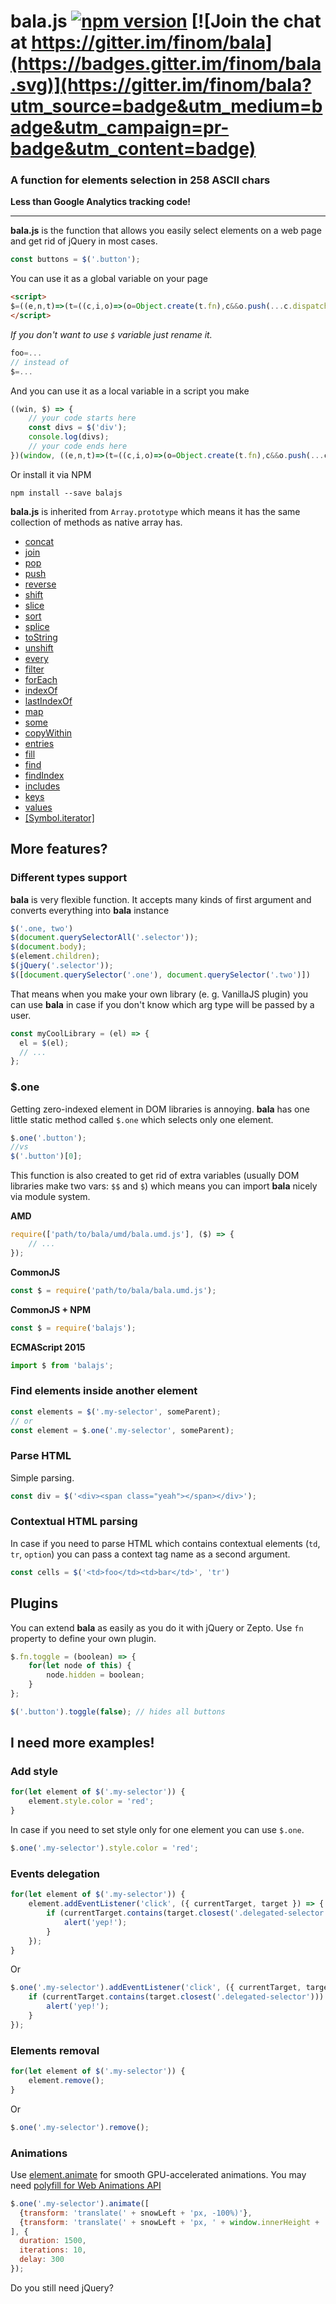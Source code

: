 bala.js [![npm version](https://badge.fury.io/js/balajs.svg)](https://badge.fury.io/js/balajs) [![Join the chat at https://gitter.im/finom/bala](https://badges.gitter.im/finom/bala.svg)](https://gitter.im/finom/bala?utm_source=badge&utm_medium=badge&utm_campaign=pr-badge&utm_content=badge)
============

### A function for elements selection in 258 ASCII chars


**Less than Google Analytics tracking code!**

---------------------

**bala.js** is the function that allows you easily select elements on a web page and get rid of jQuery in most cases.
```js
const buttons = $('.button');
```

You can use it as a global variable on your page
```html
<script>
$=((e,n,t)=>(t=((c,i,o)=>(o=Object.create(t.fn),c&&o.push(...c.dispatchEvent?[c]:""+c===c?/</.test(c)?((i=e.createElement(i||n)).innerHTML=c,i.children):i?(i=t(i)[0])?i[n](c):o:e[n](c):c),o)),t.fn=[],t.one=((e,n)=>t(e,n)[0]),t))(document,"querySelectorAll");
</script>
```


*If you don't want to use ``$`` variable just rename it.*
```js
foo=...
// instead of
$=...
```

And you can use it as a local variable in a script you make

```js
((win, $) => {
    // your code starts here
    const divs = $('div');
    console.log(divs);
    // your code ends here
})(window, ((e,n,t)=>(t=((c,i,o)=>(o=Object.create(t.fn),c&&o.push(...c.dispatchEvent?[c]:""+c===c?/</.test(c)?((i=e.createElement(i||n)).innerHTML=c,i.children):i?(i=t(i)[0])?i[n](c):o:e[n](c):c),o)),t.fn=[],t.one=((e,n)=>t(e,n)[0]),t))(document,"querySelectorAll"));
```

Or install it via NPM
```
npm install --save balajs
```


**bala.js** is inherited from ``Array.prototype`` which means it has the same collection of methods as native array has.

<ul>
	<li><a href="https://developer.mozilla.org/en-US/docs/Web/JavaScript/Reference/Global_Objects/Array/concat" target="_blank">concat</a></li>
	<li><a href="https://developer.mozilla.org/en-US/docs/Web/JavaScript/Reference/Global_Objects/Array/join" target="_blank">join</a></li>
	<li><a href="https://developer.mozilla.org/en-US/docs/Web/JavaScript/Reference/Global_Objects/Array/pop" target="_blank">pop</a></li>
	<li><a href="https://developer.mozilla.org/en-US/docs/Web/JavaScript/Reference/Global_Objects/Array/push" target="_blank">push</a></li>
	<li><a href="https://developer.mozilla.org/en-US/docs/Web/JavaScript/Reference/Global_Objects/Array/reverse" target="_blank">reverse</a></li>
	<li><a href="https://developer.mozilla.org/en-US/docs/Web/JavaScript/Reference/Global_Objects/Array/shift" target="_blank">shift</a></li>
	<li><a href="https://developer.mozilla.org/en-US/docs/Web/JavaScript/Reference/Global_Objects/Array/slice" target="_blank">slice</a></li>
	<li><a href="https://developer.mozilla.org/en-US/docs/Web/JavaScript/Reference/Global_Objects/Array/sort" target="_blank">sort</a></li>
	<li><a href="https://developer.mozilla.org/en-US/docs/Web/JavaScript/Reference/Global_Objects/Array/splice" target="_blank">splice</a></li>
	<li><a href="https://developer.mozilla.org/en-US/docs/Web/JavaScript/Reference/Global_Objects/Array/toString"  target="_blank">toString</a></li>
	<li><a href="https://developer.mozilla.org/en-US/docs/Web/JavaScript/Reference/Global_Objects/Array/unshift" target="_blank">unshift</a></li>
	<li><a href="https://developer.mozilla.org/en-US/docs/Web/JavaScript/Reference/Global_Objects/Array/every" target="_blank">every</a></li>
	<li><a href="https://developer.mozilla.org/en-US/docs/Web/JavaScript/Reference/Global_Objects/Array/filter" target="_blank">filter</a></li>
	<li><a href="https://developer.mozilla.org/en-US/docs/Web/JavaScript/Reference/Global_Objects/Array/forEach" target="_blank">forEach</a></li>
	<li><a href="https://developer.mozilla.org/en-US/docs/Web/JavaScript/Reference/Global_Objects/Array/indexOf">indexOf</a></li>
	<li><a href="https://developer.mozilla.org/en-US/docs/Web/JavaScript/Reference/Global_Objects/Array/lastIndexOf" target="_blank">lastIndexOf</a></li>
	<li><a href="https://developer.mozilla.org/en-US/docs/Web/JavaScript/Reference/Global_Objects/Array/map" target="_blank">map</a></li>
	<li><a href="https://developer.mozilla.org/en-US/docs/Web/JavaScript/Reference/Global_Objects/Array/some" target="_blank">some</a></li>
	<li><a href="https://developer.mozilla.org/en-US/docs/Web/JavaScript/Reference/Global_Objects/Array/copyWithin" target="_blank">copyWithin</a></li>
	<li><a href="https://developer.mozilla.org/en-US/docs/Web/JavaScript/Reference/Global_Objects/Array/entries" target="_blank">entries</a></li>
	<li><a href="https://developer.mozilla.org/en-US/docs/Web/JavaScript/Reference/Global_Objects/Array/fill" target="_blank">fill</a></li>
	<li><a href="https://developer.mozilla.org/en-US/docs/Web/JavaScript/Reference/Global_Objects/Array/find" target="_blank">find</a></li>
	<li><a href="https://developer.mozilla.org/en-US/docs/Web/JavaScript/Reference/Global_Objects/Array/findIndex" target="_blank">findIndex</a></li>
	<li><a href="https://developer.mozilla.org/en-US/docs/Web/JavaScript/Reference/Global_Objects/Array/includes" target="_blank">includes</a></li>
	<li><a href="https://developer.mozilla.org/en-US/docs/Web/JavaScript/Reference/Global_Objects/Array/keys" target="_blank">keys</a></li>
	<li><a href="https://developer.mozilla.org/en-US/docs/Web/JavaScript/Reference/Global_Objects/Array/values" target="_blank">values</a></li>
	<li><a href="https://developer.mozilla.org/en-US/docs/Web/JavaScript/Reference/Global_Objects/Array/%40%40iterator" target="_blank">[Symbol.iterator]</a></li>
</ul>

## More features?

### Different types support
**bala** is very flexible function. It accepts many kinds of first argument and converts everything into **bala** instance
```js
$('.one, two')
$(document.querySelectorAll('.selector'));
$(document.body);
$(element.children);
$(jQuery('.selector'));
$([document.querySelector('.one'), document.querySelector('.two')])
```

That means when you make your own library (e. g. VanillaJS plugin) you can use **bala** in case if you don't know which arg type will be passed by a user.

```js
const myCoolLibrary = (el) => {
  el = $(el);
  // ...
};
```

### $.one
Getting zero-indexed element in DOM libraries is annoying. **bala** has one little static method called ``$.one`` which selects only one element.

```js
$.one('.button');
//vs
$('.button')[0];
```

This function is also created to get rid of extra variables (usually DOM libraries make two vars: ``$$`` and ``$``) which means you can import **bala** nicely via module system.

**AMD**
```js
require(['path/to/bala/umd/bala.umd.js'], ($) => {
	// ...
});
```

**CommonJS**
```js
const $ = require('path/to/bala/bala.umd.js');
```

**CommonJS + NPM**
```js
const $ = require('balajs');
```

**ECMAScript 2015**
```js
import $ from 'balajs';
```

### Find elements inside another element
```js
const elements = $('.my-selector', someParent);
// or
const element = $.one('.my-selector', someParent);
```


### Parse HTML
Simple parsing.
```js
const div = $('<div><span class="yeah"></span></div>');
```

### Contextual HTML parsing
In case if you need to parse HTML which contains contextual elements (``td``, ``tr``, ``option``) you can pass a context tag name as a second argument.
```js
const cells = $('<td>foo</td><td>bar</td>', 'tr')
```


## Plugins

You can extend **bala** as easily as you do it with jQuery or Zepto. Use ``fn`` property to define your own plugin.

```js
$.fn.toggle = (boolean) => {
    for(let node of this) {
        node.hidden = boolean;
    }
};

$('.button').toggle(false); // hides all buttons
```

## I need more examples!

### Add style
```js
for(let element of $('.my-selector')) {
    element.style.color = 'red';
}
```

In case if you need to set style only for one element you can use ``$.one``.

```js
$.one('.my-selector').style.color = 'red';
```

### Events delegation
```js
for(let element of $('.my-selector')) {
    element.addEventListener('click', ({ currentTarget, target }) => {
        if (currentTarget.contains(target.closest('.delegated-selector'))) {
            alert('yep!');
        }
    });
}
```
Or
```js
$.one('.my-selector').addEventListener('click', ({ currentTarget, target }) => {
    if (currentTarget.contains(target.closest('.delegated-selector'))) {
        alert('yep!');
    }
});
```

### Elements removal
```js
for(let element of $('.my-selector')) {
    element.remove();
}
```
Or
```js
$.one('.my-selector').remove();
```

### Animations
Use [element.animate](https://developers.google.com/web/updates/2014/05/Web-Animations-element.animate-is-now-in-Chrome-36) for smooth GPU-accelerated animations. You may need [polyfill for Web Animations API](https://github.com/web-animations/web-animations-js)
```js
$.one('.my-selector').animate([
  {transform: 'translate(' + snowLeft + 'px, -100%)'},
  {transform: 'translate(' + snowLeft + 'px, ' + window.innerHeight + 'px)'}
], {
  duration: 1500,
  iterations: 10,
  delay: 300
});
```

Do you still need jQuery?
